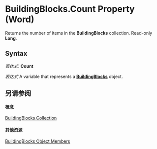 
# BuildingBlocks.Count Property (Word)

Returns the number of items in the  **BuildingBlocks** collection. Read-only **Long**.


## Syntax

 _表达式_. **Count**

 _表达式_ A variable that represents a **[BuildingBlocks](be5bba4a-b06c-0074-20bd-bbeb40e03d1c.md)** object.


## 另请参阅


#### 概念


[BuildingBlocks Collection](be5bba4a-b06c-0074-20bd-bbeb40e03d1c.md)
#### 其他资源


[BuildingBlocks Object Members](http://msdn.microsoft.com/library/865639de-1856-d542-fe6b-a09425c050f0%28Office.15%29.aspx)